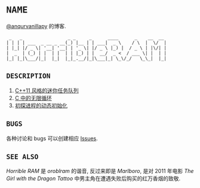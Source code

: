 # `NAME`

[@anqurvanillapy](https://github.com/anqurvanillapy) 的博客.

```
 _   _                 _ _     _      ____      _    __  __ 
| | | | ___  _ __ _ __(_) |__ | | ___|  _ \    / \  |  \/  |
| |_| |/ _ \| '__| '__| | '_ \| |/ _ \ |_) |  / _ \ | |\/| |
|  _  | (_) | |  | |  | | |_) | |  __/  _ <  / ___ \| |  | |
|_| |_|\___/|_|  |_|  |_|_.__/|_|\___|_| \_\/_/   \_\_|  |_|
```

## `DESCRIPTION`

1. [C++11 风格的迷你任务队列](/?p=cpp11-task-queue)
2. [C 中的无限循环](/?p=c-infinite-loop)
3. [初探进程的动态初始化](/?p=initialization-outta-main)

## `BUGS`

各种讨论和 bugs 可以创建相应
[Issues](https://github.com/anqurvanillapy/anqurvanillapy.github.io/issues).

## `SEE ALSO`

*Horrible RAM* 是 *oroblram* 的谐音, 反过来即是 *Marlboro*, 是对 2011 年电影
*The Girl with the Dragon Tattoo* 中男主角在遭遇失败后购买的红万香烟的致敬.
